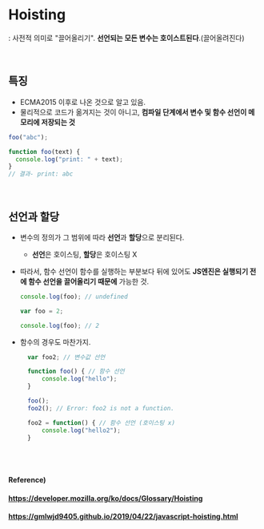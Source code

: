 # Hoisting

: 사전적 의미로 "끌어올리기". **선언되는 모든 변수는 호이스트된다**.(끌어올려진다)

<br>

## 특징

* ECMA2015 이후로 나온 것으로 알고 있음.
* 물리적으로 코드가 옮겨지는 것이 아니고, **컴파일 단계에서 변수 및 함수 선언이 메모리에 저장되는 것**

```javascript
foo("abc");

function foo(text) {
  console.log("print: " + text);
}
// 결과- print: abc
```

<br>

## 선언과 할당

- 변수의 정의가 그 범위에 따라 **선언**과 **할당**으로 분리된다.

  - **선언**은 호이스팅, **할당**은 호이스팅 X

- 따라서, 함수 선언이 함수를 실행하는 부분보다 뒤에 있어도 **JS엔진은 실행되기 전에 함수 선언을 끌어올리기 때문에** 가능한 것.

  ```javascript
  console.log(foo); // undefined
  
  var foo = 2;
  
  console.log(foo); // 2
  ```

- 함수의 경우도 마찬가지.

  ```javascript
    var foo2; // 변수값 선언
  
    function foo() { // 함수 선언
        console.log("hello");
    }
  
    foo();
    foo2(); // Error: foo2 is not a function.
  
    foo2 = function() { // 함수 선언 (호이스팅 x)
        console.log("hello2");
    }
  ```

<br><br>

#### Reference)

#### https://developer.mozilla.org/ko/docs/Glossary/Hoisting

#### https://gmlwjd9405.github.io/2019/04/22/javascript-hoisting.html